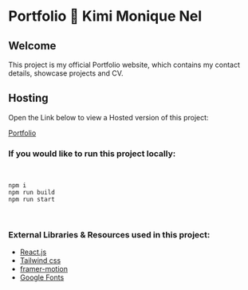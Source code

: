 # Portfolio 🌟 Kimi Monique Nel

## Welcome

This project is my official Portfolio website, which contains my contact details, showcase projects and CV.
<br/>

## Hosting

Open the Link below to view a Hosted version of this project:

[Portfolio](https://portfolio-kimi-nel.vercel.app/)

### If you would like to run this project locally:

<br/>

    npm i
    npm run build
    npm run start

<br/>

### External Libraries & Resources used in this project:

- [React.js](https://react.dev/)
- [Tailwind css](https://tailwindcss.com/) <br />
- [framer-motion](https://www.framer.com/motion/) <br />
- [Google Fonts](https://fonts.google.com/) <br />
